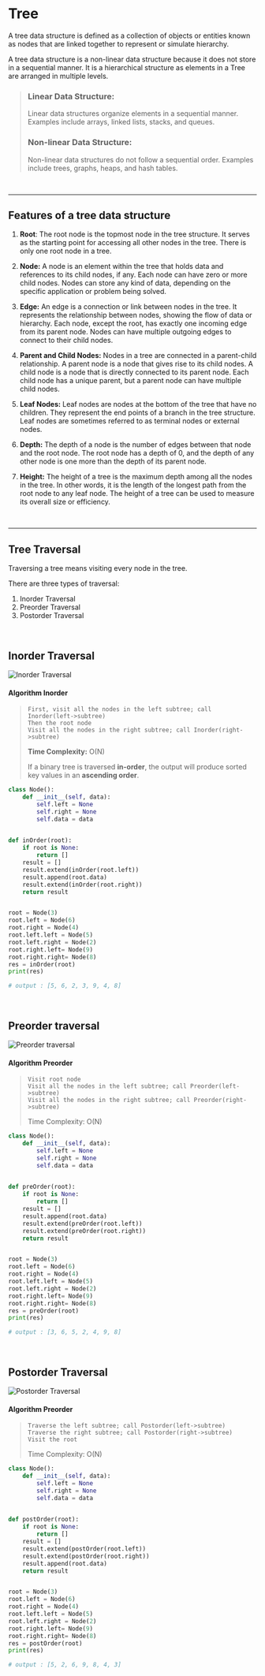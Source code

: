 
# Tree
A tree data structure is defined as a collection of objects or entities known as nodes that are linked together to represent or simulate hierarchy.

A tree data structure is a non-linear data structure because it does not store in a sequential manner. It is a hierarchical structure as elements in a Tree are arranged in multiple levels.

> ### **Linear Data Structure:**
> Linear data structures organize elements in a sequential manner. Examples include arrays, linked lists, stacks, and queues.
> ### **Non-linear Data Structure:**
> Non-linear data structures do not follow a sequential order. Examples include trees, graphs, heaps, and hash tables.

</br>
<hr>

## Features of a tree data structure
1. **Root**: The root node is the topmost node in the tree structure. It serves as the starting point for accessing all other nodes in the tree. There is only one root node in a tree.

2. **Node:** A node is an element within the tree that holds data and references to its child nodes, if any. Each node can have zero or more child nodes. Nodes can store any kind of data, depending on the specific application or problem being solved.

3. **Edge:** An edge is a connection or link between nodes in the tree. It represents the relationship between nodes, showing the flow of data or hierarchy. Each node, except the root, has exactly one incoming edge from its parent node. Nodes can have multiple outgoing edges to connect to their child nodes.

4. **Parent and Child Nodes:** Nodes in a tree are connected in a parent-child relationship. A parent node is a node that gives rise to its child nodes. A child node is a node that is directly connected to its parent node. Each child node has a unique parent, but a parent node can have multiple child nodes.

5. **Leaf Nodes:** Leaf nodes are nodes at the bottom of the tree that have no children. They represent the end points of a branch in the tree structure. Leaf nodes are sometimes referred to as terminal nodes or external nodes.

6. **Depth:** The depth of a node is the number of edges between that node and the root node. The root node has a depth of 0, and the depth of any other node is one more than the depth of its parent node.

7. **Height:** The height of a tree is the maximum depth among all the nodes in the tree. In other words, it is the length of the longest path from the root node to any leaf node. The height of a tree can be used to measure its overall size or efficiency.


</br>
<hr>

## Tree Traversal
Traversing a tree means visiting every node in the tree.

There are three types of traversal:
1. Inorder Traversal
2. Preorder Traversal
3. Postorder Traversal

</br>

## **Inorder Traversal**
![Inorder Traversal](pictures/inorder.png)
#### **Algorithm Inorder**
> ```
> First, visit all the nodes in the left subtree; call Inorder(left->subtree)
> Then the root node
> Visit all the nodes in the right subtree; call Inorder(right->subtree)
> ```
> **Time Complexity:** O(N)
> 
> If a binary tree is traversed **in-order**, the output will produce sorted key values in an **ascending order**.

```python
class Node():
    def __init__(self, data):
        self.left = None
        self.right = None
        self.data = data
    

def inOrder(root):
    if root is None:
        return []
    result = []
    result.extend(inOrder(root.left))
    result.append(root.data)
    result.extend(inOrder(root.right))
    return result


root = Node(3)
root.left = Node(6)
root.right = Node(4)
root.left.left = Node(5)
root.left.right = Node(2)
root.right.left= Node(9)
root.right.right= Node(8)
res = inOrder(root)
print(res)

# output : [5, 6, 2, 3, 9, 4, 8]

```
</br>

## **Preorder traversal**
![Preorder traversal](pictures/preorder.png)
#### **Algorithm Preorder**
>```
>Visit root node
>Visit all the nodes in the left subtree; call Preorder(left->subtree)
>Visit all the nodes in the right subtree; call Preorder(right->subtree)
>```
>Time Complexity: O(N)

```python
class Node():
    def __init__(self, data):
        self.left = None
        self.right = None
        self.data = data
    

def preOrder(root):
    if root is None:
        return []
    result = []
    result.append(root.data)
    result.extend(preOrder(root.left))
    result.extend(preOrder(root.right))
    return result


root = Node(3)
root.left = Node(6)
root.right = Node(4)
root.left.left = Node(5)
root.left.right = Node(2)
root.right.left= Node(9)
root.right.right= Node(8)
res = preOrder(root)
print(res)

# output : [3, 6, 5, 2, 4, 9, 8]

```

</br>

## **Postorder Traversal**
![Postorder Traversal](pictures/postorder.png)
#### **Algorithm Preorder**
>```
>Traverse the left subtree; call Postorder(left->subtree)
>Traverse the right subtree; call Postorder(right->subtree)
>Visit the root
>```
>Time Complexity: O(N)

```python
class Node():
    def __init__(self, data):
        self.left = None
        self.right = None
        self.data = data
    

def postOrder(root):
    if root is None:
        return []
    result = []
    result.extend(postOrder(root.left))
    result.extend(postOrder(root.right))
    result.append(root.data)
    return result


root = Node(3)
root.left = Node(6)
root.right = Node(4)
root.left.left = Node(5)
root.left.right = Node(2)
root.right.left= Node(9)
root.right.right= Node(8)
res = postOrder(root)
print(res)

# output : [5, 2, 6, 9, 8, 4, 3]
```